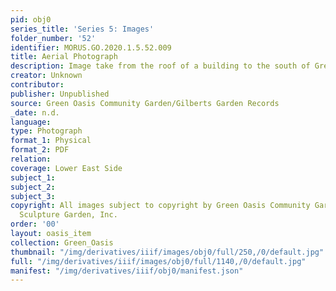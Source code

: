 ```yaml
---
pid: obj0
series_title: 'Series 5: Images'
folder_number: '52'
identifier: MORUS.GO.2020.1.5.52.009
title: Aerial Photograph
description: Image take from the roof of a building to the south of Green Oasis.
creator: Unknown
contributor:
publisher: Unpublished
source: Green Oasis Community Garden/Gilberts Garden Records
_date: n.d.
language:
type: Photograph
format_1: Physical
format_2: PDF
relation:
coverage: Lower East Side
subject_1:
subject_2:
subject_3:
copyright: All images subject to copyright by Green Oasis Community Garden/Gilberts
  Sculpture Garden, Inc.
order: '00'
layout: oasis_item
collection: Green_Oasis
thumbnail: "/img/derivatives/iiif/images/obj0/full/250,/0/default.jpg"
full: "/img/derivatives/iiif/images/obj0/full/1140,/0/default.jpg"
manifest: "/img/derivatives/iiif/obj0/manifest.json"
---
```

